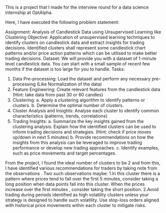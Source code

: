 This is a project that I made for the interview round for a data science internship at OptAlpha.

Here, I have executed the following problem statement:

Assignment: Analysis of Candlestick Data using Unsupervised Learning like
Clustering
Objective: Application of unsupervised learning techniques to identify clusters on
candlestick data and extract insights for trading decisions. Identified clusters shall represent
some candlestick chart patterns and/or price action patterns which can be utilised to make
better trading decisions.
Dataset: We will provide you with a dataset of 1-minute level candlestick data. You can
start with a small sample of recent few months if the dataset is too large for you to handle.
Tasks:
1. Data Pre-processing: Load the dataset and perform any necessary pre-processing
(Like Normalization of the data)
2. Feature Engineering: Create relevant features from the candlestick data (Hint: take
data from past 30 or 60 candles)
3. Clustering:
a. Apply a clustering algorithm to identify patterns or clusters.
b. Determine the optimal number of clusters.
4. Cluster Analysis and Insights: Analyse each cluster to identify common characteristics
(patterns, trends, correlations)
5. Trading Insights:
a. Summarize the key insights gained from the clustering analysis. Explain how
the identified clusters can be used to inform trading decisions and strategies.
(Hint: check if price moves up/down in next 5 minutes)
b. Provide recommendations on how the insights from this analysis can be
leveraged to improve trading performance or develop new trading
approaches.
c. Identify examples, such as price movements and target percentages.



From the project, I found the ideal number of clusters to be 2 and from this, I have identified various recommendations for traders by taking note from the observations .
Two such observations maybe:
1.In this cluster there is a pattern where prices tend to fall over the first 5 minutes, consider taking a long position when data points fall into this cluster. When the prices increase over the first minutes , consider taking the short position.
2.Avoid trading during periods identified as high volatility clusters unless your strategy is designed to handle such volatility. Use stop-loss orders aligned with historical price movements within each cluster to mitigate risks.
